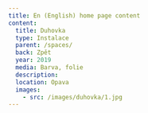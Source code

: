 ```yaml
---
title: En (English) home page content
content:
  title: Duhovka
  type: Instalace
  parent: /spaces/
  back: Zpět
  year: 2019
  media: Barva, folie
  description: 
  location: Opava
  images:
    - src: /images/duhovka/1.jpg
---
```

